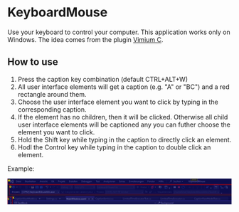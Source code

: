 # KeyboardMouse

Use your keyboard to control your computer. This application works only on Windows. The idea comes from the plugin [Vimium C](https://addons.mozilla.org/de/firefox/addon/vimium-c/).

## How to use
1. Press the caption key combination (default CTRL+ALT+W)
2. All user interface elements will get a caption (e.g. "A" or "BC") and a red rectangle around them.
3. Choose the user interface element you want to click by typing in the corresponding caption.
4. If the element has no children, then it will be clicked. Otherwise all child user interface elements will be captioned any you can futher choose the element you want to click.
5. Hold the Shift key while typing in the caption to directly click an element.
6. Hodl the Control key while typing in the caption to double click an element.

Example:

![Example of captioned UI elements of visual studio](example.png)